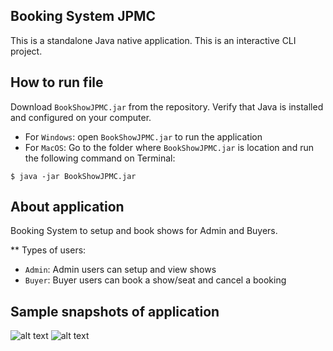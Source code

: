## Booking System JPMC 
This is a standalone Java native application. This is an interactive CLI project. 

## How to run file
Download `BookShowJPMC.jar` from the repository. Verify that Java is installed and configured on your computer.

- For `Windows`: open `BookShowJPMC.jar` to run the application
- For `MacOS`: Go to the folder where `BookShowJPMC.jar` is location and run the following command on Terminal:
~~~
$ java -jar BookShowJPMC.jar
~~~

## About application
Booking System to setup and book shows for Admin and Buyers.

** Types of users:
- `Admin`: Admin users can setup and view shows
- `Buyer`: Buyer users can book a show/seat and cancel a booking

## Sample snapshots of application
![alt text](https://i.imgur.com/0j2ZJQQ.png)
![alt text](https://i.imgur.com/UdMdXuF.png)


